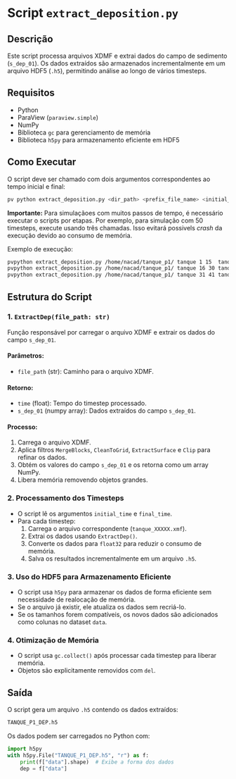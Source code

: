 # Script `extract_deposition.py`

## Descrição
Este script processa arquivos XDMF e extrai dados do campo de sedimento (`s_dep_01`). Os dados extraídos são armazenados incrementalmente em um arquivo HDF5 (`.h5`), permitindo análise ao longo de vários timesteps.

## Requisitos
- Python
- ParaView (`paraview.simple`)
- NumPy
- Biblioteca `gc` para gerenciamento de memória
- Biblioteca `h5py` para armazenamento eficiente em HDF5

## Como Executar
O script deve ser chamado com dois argumentos correspondentes ao tempo inicial e final:
```bash
pv python extract_deposition.py <dir_path> <prefix_file_name> <initial_time> <final_time> <hdf5_output>")
```

**Importante:** Para simulaçãoes com muitos passos de tempo, é necessário executar o scripts por etapas. Por exemplo, para simulação com 50 timesteps, execute usando três chamadas. Isso evitará possivels *crash* da execução devido ao consumo de memória. 

Exemplo de execução:
```bash
pvpython extract_deposition.py /home/nacad/tanque_p1/ tanque 1 15  tanque_p1_dep.h5
pvpython extract_deposition.py /home/nacad/tanque_p1/ tanque 16 30 tanque_p1_dep.h5
pvpython extract_deposition.py /home/nacad/tanque_p1/ tanque 31 41 tanque_p1_dep.h5

```

## Estrutura do Script
### 1. `ExtractDep(file_path: str)`
Função responsável por carregar o arquivo XDMF e extrair os dados do campo `s_dep_01`.

#### Parâmetros:
- `file_path` (str): Caminho para o arquivo XDMF.

#### Retorno:
- `time` (float): Tempo do timestep processado.
- `s_dep_01` (numpy array): Dados extraídos do campo `s_dep_01`.

#### Processo:
1. Carrega o arquivo XDMF.
2. Aplica filtros `MergeBlocks`, `CleanToGrid`, `ExtractSurface` e `Clip` para refinar os dados.
3. Obtém os valores do campo `s_dep_01` e os retorna como um array NumPy.
4. Libera memória removendo objetos grandes.

### 2. Processamento dos Timesteps
- O script lê os argumentos `initial_time` e `final_time`.
- Para cada timestep:
  1. Carrega o arquivo correspondente (`tanque_XXXXX.xmf`).
  2. Extrai os dados usando `ExtractDep()`.
  3. Converte os dados para `float32` para reduzir o consumo de memória.
  4. Salva os resultados incrementalmente em um arquivo `.h5`.

### 3. Uso do HDF5 para Armazenamento Eficiente
- O script usa `h5py` para armazenar os dados de forma eficiente sem necessidade de realocação de memória.
- Se o arquivo já existir, ele atualiza os dados sem recriá-lo.
- Se os tamanhos forem compatíveis, os novos dados são adicionados como colunas no dataset `data`.

### 4. Otimização de Memória
- O script usa `gc.collect()` após processar cada timestep para liberar memória.
- Objetos são explicitamente removidos com `del`.

## Saída
O script gera um arquivo `.h5` contendo os dados extraídos:
```bash
TANQUE_P1_DEP.h5
```
Os dados podem ser carregados no Python com:
```python
import h5py
with h5py.File("TANQUE_P1_DEP.h5", "r") as f:
    print(f["data"].shape)  # Exibe a forma dos dados
    dep = f["data"]
```


